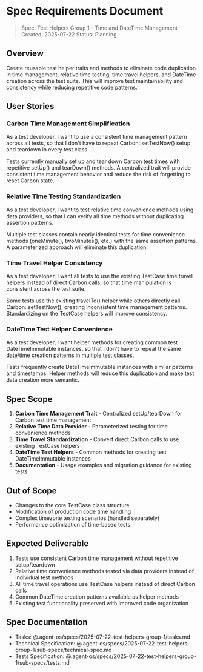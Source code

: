 # Spec Requirements Document

> Spec: Test Helpers Group 1 - Time and DateTime Management
> Created: 2025-07-22
> Status: Planning

## Overview

Create reusable test helper traits and methods to eliminate code duplication in time management, relative time testing, time travel helpers, and DateTime creation across the test suite. This will improve test maintainability and consistency while reducing repetitive code patterns.

## User Stories

### Carbon Time Management Simplification

As a test developer, I want to use a consistent time management pattern across all tests, so that I don't have to repeat Carbon::setTestNow() setup and teardown in every test class.

Tests currently manually set up and tear down Carbon test times with repetitive setUp() and tearDown() methods. A centralized trait will provide consistent time management behavior and reduce the risk of forgetting to reset Carbon state.

### Relative Time Testing Standardization  

As a test developer, I want to test relative time convenience methods using data providers, so that I can verify all time methods without duplicating assertion patterns.

Multiple test classes contain nearly identical tests for time convenience methods (oneMinute(), twoMinutes(), etc.) with the same assertion patterns. A parameterized approach will eliminate this duplication.

### Time Travel Helper Consistency

As a test developer, I want all tests to use the existing TestCase time travel helpers instead of direct Carbon calls, so that time manipulation is consistent across the test suite.

Some tests use the existing travelTo() helper while others directly call Carbon::setTestNow(), creating inconsistent time management patterns. Standardizing on the TestCase helpers will improve consistency.

### DateTime Test Helper Convenience

As a test developer, I want helper methods for creating common test DateTimeImmutable instances, so that I don't have to repeat the same date/time creation patterns in multiple test classes.

Tests frequently create DateTimeImmutable instances with similar patterns and timestamps. Helper methods will reduce this duplication and make test data creation more semantic.

## Spec Scope

1. **Carbon Time Management Trait** - Centralized setUp/tearDown for Carbon test time management
2. **Relative Time Data Provider** - Parameterized testing for time convenience methods  
3. **Time Travel Standardization** - Convert direct Carbon calls to use existing TestCase helpers
4. **DateTime Test Helpers** - Common methods for creating test DateTimeImmutable instances
5. **Documentation** - Usage examples and migration guidance for existing tests

## Out of Scope

- Changes to the core TestCase class structure
- Modification of production code time handling
- Complex timezone testing scenarios (handled separately)
- Performance optimization of time-based tests

## Expected Deliverable

1. Tests use consistent Carbon time management without repetitive setup/teardown
2. Relative time convenience methods tested via data providers instead of individual test methods
3. All time travel operations use TestCase helpers instead of direct Carbon calls
4. Common DateTime creation patterns available as helper methods
5. Existing test functionality preserved with improved code organization

## Spec Documentation

- Tasks: @.agent-os/specs/2025-07-22-test-helpers-group-1/tasks.md
- Technical Specification: @.agent-os/specs/2025-07-22-test-helpers-group-1/sub-specs/technical-spec.md
- Tests Specification: @.agent-os/specs/2025-07-22-test-helpers-group-1/sub-specs/tests.md